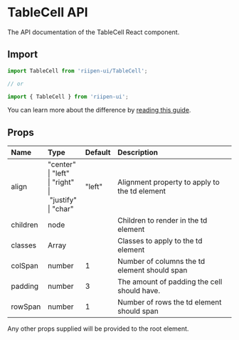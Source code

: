 <!--- This documentation is automatically generated, do not try to edit it. -->

# TableCell API

<p class="description">The API documentation of the TableCell React component.</p>

## Import

```js
import TableCell from 'riipen-ui/TableCell';

// or

import { TableCell } from 'riipen-ui';
```

You can learn more about the difference by [reading this guide](/guides/bundle-size).

## Props

| Name | Type | Default | Description |
|:-----|:-----|:--------|:------------|
| <span class="prop-name">align</span> | <span class="prop-type">"center"<br>&#124;&nbsp;"left"<br>&#124;&nbsp;"right"<br>&#124;&nbsp;"justify"<br>&#124;&nbsp;"char"</span> | <span class="prop-default">"left"</span> | Alignment property to apply to the td element |
| <span class="prop-name">children</span> | <span class="prop-type">node</span> |  | Children to render in the td element |
| <span class="prop-name">classes</span> | <span class="prop-type">Array<string></span> |  | Classes to apply to the td element |
| <span class="prop-name">colSpan</span> | <span class="prop-type">number</span> | <span class="prop-default">1</span> | Number of columns the td element should span |
| <span class="prop-name">padding</span> | <span class="prop-type">number</span> | <span class="prop-default">3</span> | The amount of padding the cell should have. |
| <span class="prop-name">rowSpan</span> | <span class="prop-type">number</span> | <span class="prop-default">1</span> | Number of rows the td element should span |


Any other props supplied will be provided to the root element.